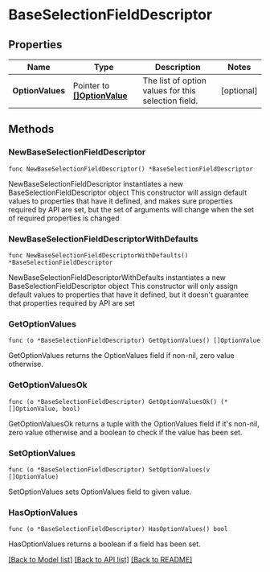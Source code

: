 # BaseSelectionFieldDescriptor

## Properties

Name | Type | Description | Notes
------------ | ------------- | ------------- | -------------
**OptionValues** | Pointer to [**[]OptionValue**](OptionValue.md) | The list of option values for this selection field. | [optional] 

## Methods

### NewBaseSelectionFieldDescriptor

`func NewBaseSelectionFieldDescriptor() *BaseSelectionFieldDescriptor`

NewBaseSelectionFieldDescriptor instantiates a new BaseSelectionFieldDescriptor object
This constructor will assign default values to properties that have it defined,
and makes sure properties required by API are set, but the set of arguments
will change when the set of required properties is changed

### NewBaseSelectionFieldDescriptorWithDefaults

`func NewBaseSelectionFieldDescriptorWithDefaults() *BaseSelectionFieldDescriptor`

NewBaseSelectionFieldDescriptorWithDefaults instantiates a new BaseSelectionFieldDescriptor object
This constructor will only assign default values to properties that have it defined,
but it doesn't guarantee that properties required by API are set

### GetOptionValues

`func (o *BaseSelectionFieldDescriptor) GetOptionValues() []OptionValue`

GetOptionValues returns the OptionValues field if non-nil, zero value otherwise.

### GetOptionValuesOk

`func (o *BaseSelectionFieldDescriptor) GetOptionValuesOk() (*[]OptionValue, bool)`

GetOptionValuesOk returns a tuple with the OptionValues field if it's non-nil, zero value otherwise
and a boolean to check if the value has been set.

### SetOptionValues

`func (o *BaseSelectionFieldDescriptor) SetOptionValues(v []OptionValue)`

SetOptionValues sets OptionValues field to given value.

### HasOptionValues

`func (o *BaseSelectionFieldDescriptor) HasOptionValues() bool`

HasOptionValues returns a boolean if a field has been set.


[[Back to Model list]](../README.md#documentation-for-models) [[Back to API list]](../README.md#documentation-for-api-endpoints) [[Back to README]](../README.md)


